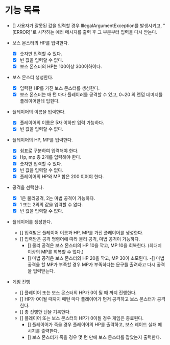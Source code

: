 # 기능 목록

- [] 사용자가 잘못된 값을 입력할 경우 IllegalArgumentException를 발생시키고, 
    "[ERROR]"로 시작하는 에러 메시지를 출력 후 그 부분부터 입력을 다시 받는다.

- 보스 몬스터의 HP를 입력한다.
  - [x] 숫자만 입력할 수 있다.
  - [x] 빈 값을 입력할 수 없다.
  - [x] 보스 몬스터의 HP는 100이상 300이하이다.

- 보스 몬스터 생성한다.
  - [x] 입력한 HP를 가진 보스 몬스터를 생성한다.
  - [x] 보스 몬스터는 매 턴 마다 플레이러를 공격할 수 있고, 0~20 의 랜덤 데미지를 플레이어한테 입힌다.

- 플레이어의 이름을 입력한다.
  - [x] 플레이어의 이름은 5자 이하만 입력 가능하다.
  - [x] 빈 값을 입력할 수 없다.

- 플레이어의 HP, MP를 입력한다.
  - [x] 쉼표로 구분하여 입력해야 한다.
  - [x] Hp, mp 총 2개를 입력해야 한다.
  - [x] 숫자만 입력할 수 있다.
  - [x] 빈 값을 입력할 수 없다.
  - [x] 플레이어의 HP와 MP 합은 200 이어야 한다.

- 공격을 선택한다.
  - [x] 1은 물리공격, 2는 마법 공격이 가능하다.
  - [x] 1 또는 2외의 값을 입력할 수 없다.
  - [x] 빈 값을 입력할 수 없다.

- 플레이어를 생성한다.
  - [] 입력받은 플레이어 이름과 HP, MP를 가진 플레이어를 생성한다.
  - [] 입력받은 공격 명령어에 따라 물리 공격, 마법 공격이 가능하다.
    - [] 물리 공격은 보스 몬스터의 HP 10을 깍고, MP 10을 회복한다. (최대치 이상의 MP를 회복할 수 없다.)
    - [] 마법 공격은 보스 몬스터의 HP 20을 깍고, MP 30이 소모된다.
        -[] 마법 공격을 할 MP가 부족할 경우 MP가 부족하다는 문구를 출려하고 다시 공격을 입력받는다.

- 게임 진행
  - [] 플레이어 또는 보스 몬스터의 HP가 0이 될 때 까지 진행한다.
  - [] HP가 0이될 때까지 매턴 마다 플레이어가 먼저 공격하고 보스 몬스터가 공격한다.
  - [] 총 진행한 턴을 기록한다.
  - [] 플레이어 또는 보스 몬스터의 HP가 0이될 경우 게임은 종료된다.
    - [] 플레이어가 죽을 경우 플레이어의 HP를 출력하고, 보스 레이드 실패 메시지를 출력한다.
    - [] 보스 몬스터가 죽을 경우 몇 턴 만에 보스 몬스터를 잡았는지 출력한다.